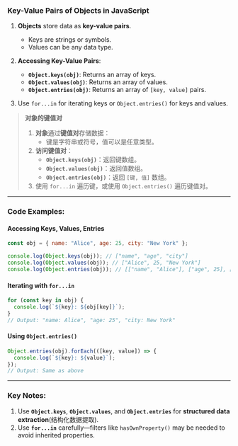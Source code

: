 ### Key-Value Pairs of Objects in JavaScript

<audio src="C:\Users\10691\Downloads\1. __Objects__ .mp3"></audio>

1. **Objects** store data as **key-value pairs**.
   - Keys are strings or symbols.
   - Values can be any data type.

2. **Accessing Key-Value Pairs**:
   - **`Object.keys(obj)`**: Returns an array of keys.
   - **`Object.values(obj)`**: Returns an array of values.
   - **`Object.entries(obj)`**: Returns an array of `[key, value]` pairs.

3. Use `for...in` for iterating keys or `Object.entries()` for keys and values.

> **对象的键值对**  
>
> <audio src="C:\Users\10691\Downloads\1, 对象通过键值对存储数据：.mp3"></audio>
>
> 1. **对象**通过**键值对**存储数据：  
>    - 键是字符串或符号，值可以是任意类型。  
> 2. **访问键值对**：  
>    - **`Object.keys(obj)`**：返回键数组。  
>    - **`Object.values(obj)`**：返回值数组。  
>    - **`Object.entries(obj)`**：返回 `[键, 值]` 数组。  
> 3. 使用 `for...in` 遍历键，或使用 `Object.entries()` 遍历键值对。

---

### Code Examples:

<audio src="C:\Users\10691\Downloads\这段代码展示了如何操作和遍历对.mp3"></audio>

#### **Accessing Keys, Values, Entries**
```javascript
const obj = { name: "Alice", age: 25, city: "New York" };

console.log(Object.keys(obj)); // ["name", "age", "city"]
console.log(Object.values(obj)); // ["Alice", 25, "New York"]
console.log(Object.entries(obj)); // [["name", "Alice"], ["age", 25], ["city", "New York"]]
```

#### **Iterating with `for...in`**
```javascript
for (const key in obj) {
  console.log(`${key}: ${obj[key]}`);
}
// Output: "name: Alice", "age: 25", "city: New York"
```

#### **Using `Object.entries()`**
```javascript
Object.entries(obj).forEach(([key, value]) => {
  console.log(`${key}: ${value}`);
});
// Output: Same as above
```

---

### Key Notes:

<audio src="C:\Users\10691\Downloads\1. Use __`Objec.mp3"></audio>

1. Use **`Object.keys`**, **`Object.values`**, and **`Object.entries`** for **structured data extraction**(结构化数据提取).  
2. Use **`for...in`** carefully—filters like `hasOwnProperty()` may be needed to avoid inherited properties.